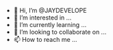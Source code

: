 - 👋 Hi, I’m @JAYDEVELOPE
- 👀 I’m interested in ...
- 🌱 I’m currently learning ...
- 💞️ I’m looking to collaborate on ...
- 📫 How to reach me ...

<!---
JAYDEVELOPE/JAYDEVELOPE is a ✨ special ✨ repository because its `README.md` (this file) appears on your GitHub profile.
You can click the Preview link to take a look at your changes.
COMPUTER GRAPHICS 
Implement the DDA algorithm to draw the line. Generalize it for co-ordinates.

Program/Figure:
#include <graphics.h> 
#include <stdio.h> 
#include<conio.h> 
#include <math.h> 
#include<dos.h>
void main( )
{
float x,y,x1,y1,x2,y2,dx,dy,pixel; 
int i,gd,gm;

clrscr();
printf("HI, I AM JAY.");  */ ENTER YOUR NAME */
printf("Enter the value of x1 : ");
scanf("%f",&x1);
printf("Enter the value of y1 : "); 
scanf("%f",&y1);
printf("Enter the value of x2 : "); 
scanf("%f",&x2);
printf("Enter the value of y1 : ");
scanf("%f",&y2); detectgraph(&gd,&gm); 
initgraph(&gd,&gm,"c:\\turboc3\\bgi"); 
dx=abs(x2-x1);
dy=abs(y2-y1); 
if(dx>=dy) 

{
pixel=dx;

}
else

{
pixel=dy;
} 
dx=dx/pixel; 
dy=dy/pixel; 
x=x1;
y=y1; i=1; 
while(i<=pixel)
{
putpixel(x,y,1); 
x=x+dx; y=y+dy;
i=i+1; 
delay(100);
}
getch(); closegraph();
}

